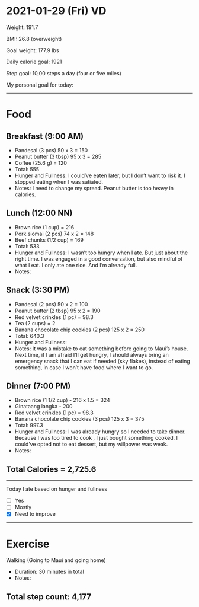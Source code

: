 # 2021-01-29 (Fri) VD

Weight: 191.7

BMI: 26.8 (overweight)

Goal weight: 177.9 lbs

Daily calorie goal: 1921

Step goal: 10,00 steps a day (four or five miles)

My personal goal for today:

---

# Food

## Breakfast (9:00 AM)

- Pandesal (3 pcs) 50 x 3 = 150
- Peanut butter (3 tbsp) 95 x 3 = 285
- Coffee (25.6 g) = 120
- Total: 555
- Hunger and Fullness: I could’ve eaten later, but I don’t want to risk it. I stopped eating when I was satiated.
- Notes: I need to change my spread. Peanut butter is too heavy in calories.

## Lunch (12:00 NN)

- Brown rice (1 cup) = 216
- Pork siomai (2 pcs) 74 x 2 = 148
- Beef chunks (1/2 cup) = 169
- Total: 533
- Hunger and Fullness: I wasn’t too hungry when I ate. But just about the right time. I was engaged in a good conversation, but also mindful of what I eat. I only ate one rice. And I’m already full.
- Notes:

## Snack (3:30 PM)

- Pandesal (2 pcs) 50 x 2 = 100
- Peanut butter (2 tbsp) 95 x 2 = 190
- Red velvet crinkles (1 pc) = 98.3
- Tea (2 cups) = 2
- Banana chocolate chip cookies (2 pcs) 125 x 2 = 250
- Total: 640.3
- Hunger and Fullness:
- Notes: It was a mistake to eat something before going to Maui’s house. Next time, if I am afraid I’ll get hungry, I should always bring an emergency snack that I can eat if needed (sky flakes), instead of eating something, in case I won’t have food where I want to go.

## Dinner (7:00 PM)

- Brown rice (1 1/2 cup) - 216 x 1.5 = 324
- Ginataang langka - 200
- Red velvet crinkles (1 pc) = 98.3
- Banana chocolate chip cookies (3 pcs) 125 x 3 = 375
- Total: 997.3
- Hunger and Fullness: I was already hungry so I needed to take dinner. Because I was too tired to cook , I just bought something cooked. I could’ve opted not to eat dessert, but my willpower was weak.
- Notes:

## Total Calories = 2,725.6

---

Today I ate based on hunger and fullness

- [ ] Yes
- [ ] Mostly
- [x] Need to improve

---

# Exercise

Walking (Going to Maui and going home)

- Duration: 30 minutes in total
- Notes:

## Total step count: 4,177

